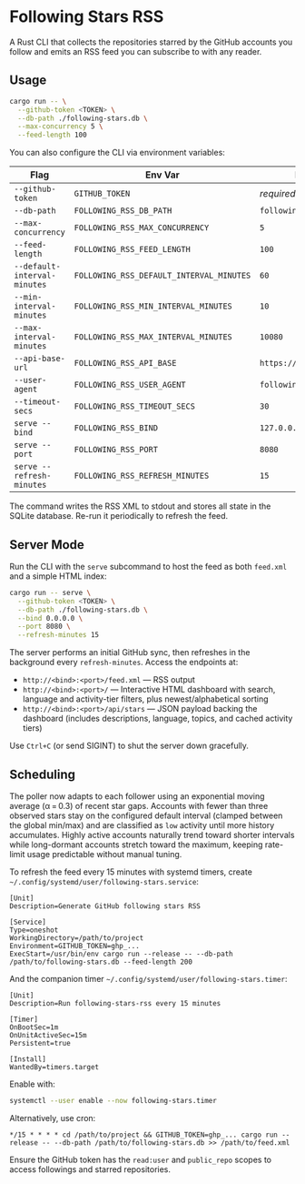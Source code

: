 # Following Stars RSS

A Rust CLI that collects the repositories starred by the GitHub accounts you follow and emits an RSS feed you can subscribe to with any reader.

## Usage

```bash
cargo run -- \
  --github-token <TOKEN> \
  --db-path ./following-stars.db \
  --max-concurrency 5 \
  --feed-length 100
```

You can also configure the CLI via environment variables:

| Flag | Env Var | Default |
| --- | --- | --- |
| `--github-token` | `GITHUB_TOKEN` | _required_ |
| `--db-path` | `FOLLOWING_RSS_DB_PATH` | `following-stars.db` |
| `--max-concurrency` | `FOLLOWING_RSS_MAX_CONCURRENCY` | `5` |
| `--feed-length` | `FOLLOWING_RSS_FEED_LENGTH` | `100` |
| `--default-interval-minutes` | `FOLLOWING_RSS_DEFAULT_INTERVAL_MINUTES` | `60` |
| `--min-interval-minutes` | `FOLLOWING_RSS_MIN_INTERVAL_MINUTES` | `10` |
| `--max-interval-minutes` | `FOLLOWING_RSS_MAX_INTERVAL_MINUTES` | `10080` |
| `--api-base-url` | `FOLLOWING_RSS_API_BASE` | `https://api.github.com` |
| `--user-agent` | `FOLLOWING_RSS_USER_AGENT` | `following-stars-rss` |
| `--timeout-secs` | `FOLLOWING_RSS_TIMEOUT_SECS` | `30` |
| `serve --bind` | `FOLLOWING_RSS_BIND` | `127.0.0.1` |
| `serve --port` | `FOLLOWING_RSS_PORT` | `8080` |
| `serve --refresh-minutes` | `FOLLOWING_RSS_REFRESH_MINUTES` | `15` |

The command writes the RSS XML to stdout and stores all state in the SQLite database. Re-run it periodically to refresh the feed.

## Server Mode

Run the CLI with the `serve` subcommand to host the feed as both `feed.xml` and a simple HTML index:

```bash
cargo run -- serve \
  --github-token <TOKEN> \
  --db-path ./following-stars.db \
  --bind 0.0.0.0 \
  --port 8080 \
  --refresh-minutes 15
```

The server performs an initial GitHub sync, then refreshes in the background every `refresh-minutes`. Access the endpoints at:

- `http://<bind>:<port>/feed.xml` — RSS output
- `http://<bind>:<port>/` — Interactive HTML dashboard with search, language and activity-tier filters, plus newest/alphabetical sorting
- `http://<bind>:<port>/api/stars` — JSON payload backing the dashboard (includes descriptions, language, topics, and cached activity tiers)

Use `Ctrl+C` (or send SIGINT) to shut the server down gracefully.

## Scheduling

The poller now adapts to each follower using an exponential moving average (α = 0.3) of recent star gaps. Accounts with fewer than three observed stars stay on the configured default interval (clamped between the global min/max) and are classified as `low` activity until more history accumulates. Highly active accounts naturally trend toward shorter intervals while long-dormant accounts stretch toward the maximum, keeping rate-limit usage predictable without manual tuning.

To refresh the feed every 15 minutes with systemd timers, create `~/.config/systemd/user/following-stars.service`:

```
[Unit]
Description=Generate GitHub following stars RSS

[Service]
Type=oneshot
WorkingDirectory=/path/to/project
Environment=GITHUB_TOKEN=ghp_...
ExecStart=/usr/bin/env cargo run --release -- --db-path /path/to/following-stars.db --feed-length 200
```

And the companion timer `~/.config/systemd/user/following-stars.timer`:

```
[Unit]
Description=Run following-stars-rss every 15 minutes

[Timer]
OnBootSec=1m
OnUnitActiveSec=15m
Persistent=true

[Install]
WantedBy=timers.target
```

Enable with:

```bash
systemctl --user enable --now following-stars.timer
```

Alternatively, use cron:

```cron
*/15 * * * * cd /path/to/project && GITHUB_TOKEN=ghp_... cargo run --release -- --db-path /path/to/following-stars.db >> /path/to/feed.xml
```

Ensure the GitHub token has the `read:user` and `public_repo` scopes to access followings and starred repositories.
